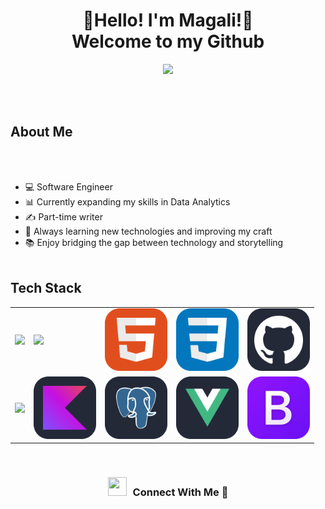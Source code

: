 <h1 align="center"> 👋Hello! I'm Magali!👋 <br>Welcome to my Github </h1>


<p align="center">
  <a href="https://github.com/your_username"><img src="https://readme-typing-svg.herokuapp.com/?lines=Software+Engineer;Learning+Data+Analytics;Part-time+Writer;Passionate+about+tech+%26+words&font=Pacifico&center=true&width=650&height=120&color=DB7093&vCenter=true&size=45%22"></a>
</p>

<br><br>

<h2 font-weight="bold">About Me</h2>
<br><br>

- 💻 Software Engineer 
- 📊 Currently expanding my skills in Data Analytics
- ✍️ Part-time writer
- 🌱 Always learning new technologies and improving my craft
- 📚 Enjoy bridging the gap between technology and storytelling
<br><br>


<h2 font-weight="bold">Tech Stack</h2>
<table align="center">
  <tr>
      <td><img src="https://cdn.iconscout.com/icon/free/png-256/python-3521655-2945099.png" width="100"></td>
      <td><img src="https://cdn.iconscout.com/icon/free/png-256/javascript-1-225993.png" width="100"></td>
      <td><img src="https://github.com/tandpfun/skill-icons/raw/main/icons/HTML.svg" width="100"></td>
      <td><img src="https://raw.githubusercontent.com/tandpfun/skill-icons/65dea6c4eaca7da319e552c09f4cf5a9a8dab2c8/icons/CSS.svg" width="100"></td>
      <td><img src="https://raw.githubusercontent.com/tandpfun/skill-icons/65dea6c4eaca7da319e552c09f4cf5a9a8dab2c8/icons/Github-Dark.svg" width="100"></td>
  </tr>
  <tr>
      <td><img src="https://cdn.iconscout.com/icon/free/png-256/numpy-3521138-2944833.png" width="100"></td>
      <td><img src="https://github.com/tandpfun/skill-icons/raw/main/icons/Kotlin-Dark.svg" width="100"></td>
      <td><img src="https://github.com/tandpfun/skill-icons/raw/main/icons/PostgreSQL-Dark.svg" width="100"></td>
      <td><img src="https://github.com/tandpfun/skill-icons/raw/main/icons/VueJS-Dark.svg" width="100"></td>
      <td><img src="https://github.com/tandpfun/skill-icons/raw/main/icons/Bootstrap.svg" width="100"></td>
  </tr>
</table>

<br/>
<h3 align="center"> <img src="https://media.giphy.com/media/iY8CRBdQXODJSCERIr/giphy.gif" width="30" height="30" style="margin-right: 10px;">Connect With Me 🤝 </h3>


  
